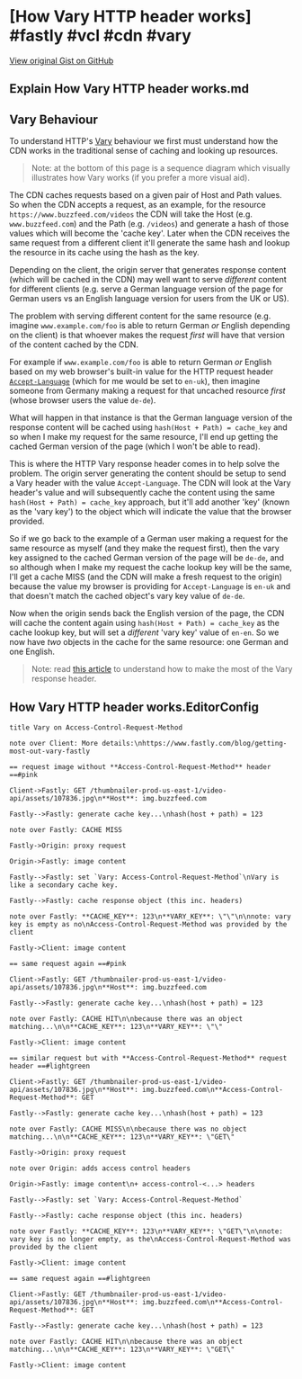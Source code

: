 # [How Vary HTTP header works] #fastly #vcl #cdn #vary

[View original Gist on GitHub](https://gist.github.com/Integralist/84d319238f95f28c680a789204fb57b4)

## Explain How Vary HTTP header works.md

## Vary Behaviour

To understand HTTP's [Vary](https://developer.mozilla.org/en-US/docs/Web/HTTP/Headers/Vary) behaviour we first must understand how the CDN works in the traditional sense of caching and looking up resources.

> Note: at the bottom of this page is a sequence diagram which visually illustrates how Vary works (if you prefer a more visual aid).

The CDN caches requests based on a given pair of Host and Path values. So when the CDN accepts a request, as an example, for the resource `https://www.buzzfeed.com/videos` the CDN will take the Host (e.g. `www.buzzfeed.com`) and the Path (e.g. `/videos`) and generate a hash of those values which will become the 'cache key'. Later when the CDN receives the same request from a different client it'll generate the same hash and lookup the resource in its cache using the hash as the key.

Depending on the client, the origin server that generates response content (which will be cached in the CDN) may well want to serve _different_ content for different clients (e.g. serve a German language version of the page for German users vs an English language version for users from the UK or US).

The problem with serving different content for the same resource (e.g. imagine `www.example.com/foo` is able to return German _or_ English depending on the client) is that whoever makes the request _first_ will have that version of the content cached by the CDN.

For example if `www.example.com/foo` is able to return German _or_ English based on my web browser's built-in value for the HTTP request header [`Accept-Language`](https://developer.mozilla.org/en-US/docs/Web/HTTP/Headers/Accept-Language) (which for me would be set to `en-uk`), then imagine someone from Germany making a request for that uncached resource _first_ (whose browser users the value `de-de`).

What will happen in that instance is that the German language version of the response content will be cached using `hash(Host + Path) = cache_key` and so when I make my request for the same resource, I'll end up getting the cached German version of the page (which I won't be able to read).

This is where the HTTP Vary response header comes in to help solve the problem. The origin server generating the content should be setup to send a Vary header with the value `Accept-Language`. The CDN will look at the Vary header's value and will subsequently cache the content using the same `hash(Host + Path) = cache_key` approach, but it'll add another 'key' (known as the 'vary key') to the object which will indicate the value that the browser provided.

So if we go back to the example of a German user making a request for the same resource as myself (and they make the request first), then the vary key assigned to the cached German version of the page will be `de-de`, and so although when I make my request the cache lookup key will be the same, I'll get a cache MISS (and the CDN will make a fresh request to the origin) because the value my browser is providing for `Accept-Language` is `en-uk` and that doesn't match the cached object's vary key value of `de-de`.

Now when the origin sends back the English version of the page, the CDN will cache the content again using `hash(Host + Path) = cache_key` as the cache lookup key, but will set a _different_ 'vary key' value of `en-en`. So we now have _two_ objects in the cache for the same resource: one German and one English.

> Note: read [this article](https://www.fastly.com/blog/getting-most-out-vary-fastly) to understand how to make the most of the Vary response header.

## How Vary HTTP header works.EditorConfig

```editorconfig
title Vary on Access-Control-Request-Method

note over Client: More details:\nhttps://www.fastly.com/blog/getting-most-out-vary-fastly

== request image without **Access-Control-Request-Method** header ==#pink

Client->Fastly: GET /thumbnailer-prod-us-east-1/video-api/assets/107836.jpg\n**Host**: img.buzzfeed.com

Fastly-->Fastly: generate cache key...\nhash(host + path) = 123

note over Fastly: CACHE MISS

Fastly->Origin: proxy request

Origin->Fastly: image content

Fastly-->Fastly: set `Vary: Access-Control-Request-Method`\nVary is like a secondary cache key.

Fastly-->Fastly: cache response object (this inc. headers)

note over Fastly: **CACHE_KEY**: 123\n**VARY_KEY**: \"\"\n\nnote: vary key is empty as no\nAccess-Control-Request-Method was provided by the client

Fastly->Client: image content

== same request again ==#pink

Client->Fastly: GET /thumbnailer-prod-us-east-1/video-api/assets/107836.jpg\n**Host**: img.buzzfeed.com

Fastly-->Fastly: generate cache key...\nhash(host + path) = 123

note over Fastly: CACHE HIT\n\nbecause there was an object matching...\n\n**CACHE_KEY**: 123\n**VARY_KEY**: \"\"

Fastly->Client: image content

== similar request but with **Access-Control-Request-Method** request header ==#lightgreen

Client->Fastly: GET /thumbnailer-prod-us-east-1/video-api/assets/107836.jpg\n**Host**: img.buzzfeed.com\n**Access-Control-Request-Method**: GET

Fastly-->Fastly: generate cache key...\nhash(host + path) = 123

note over Fastly: CACHE MISS\n\nbecause there was no object matching...\n\n**CACHE_KEY**: 123\n**VARY_KEY**: \"GET\"

Fastly->Origin: proxy request

note over Origin: adds access control headers

Origin->Fastly: image content\n+ access-control-<...> headers

Fastly-->Fastly: set `Vary: Access-Control-Request-Method`

Fastly-->Fastly: cache response object (this inc. headers)

note over Fastly: **CACHE_KEY**: 123\n**VARY_KEY**: \"GET\"\n\nnote: vary key is no longer empty, as the\nAccess-Control-Request-Method was provided by the client

Fastly->Client: image content

== same request again ==#lightgreen

Client->Fastly: GET /thumbnailer-prod-us-east-1/video-api/assets/107836.jpg\n**Host**: img.buzzfeed.com\n**Access-Control-Request-Method**: GET

Fastly-->Fastly: generate cache key...\nhash(host + path) = 123

note over Fastly: CACHE HIT\n\nbecause there was an object matching...\n\n**CACHE_KEY**: 123\n**VARY_KEY**: \"GET\"

Fastly->Client: image content
```

